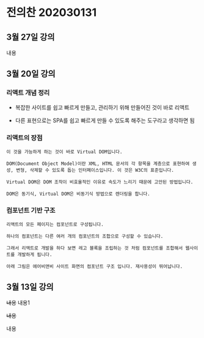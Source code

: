 # 전의찬 202030131

## 3월 27일 강의

내용

## 3월 20일 강의

### 리액트 개념 정리

- 복잡한 사이트를 쉽고 빠르게 만들고, 관리하기 위해 만들어진 것이 바로 리액트

- 다른 표현으로는 SPA를 쉽고 빠르게 만들 수 있도록 해주는 도구라고 생각하면 됨

### 리액트의 장점

```
이 것을 가능하게 하는 것이 바로 Virtual DOM입니다.

DOM(Document Object Model)이란 XML, HTML 문서의 각 항목을 계층으로 표현하여 생성, 변형, 삭제할 수 있도록 돕는 인터페이스입니다. 이 것은 W3C의 표준입니다.

Virtual DOM은 DOM 조작이 비효율적인 이유로 속도가 느리기 때문에 고안된 방법입니다.

DOM은 동기식, Virtual DOM은 비동기식 방법으로 렌더링을 합니다.
```

### 컴포넌트 기반 구조

```
리액트의 모든 페이지는 컴포넌트로 구성됩니다.

하나의 컴포넌트는 다른 여러 개의 컴포넌트의 조합으로 구성할 수 있습니다.

그래서 리액트로 개발을 하다 보면 레고 블록을 조립하는 것 처럼 컴포넌트를 조합해서 웹사이트를 개발하게 됩니다.

아래 그림은 에어비앤비 사이트 화면의 컴포넌트 구조 입니다. 재사용성이 뛰어납니다.
```

## 3월 13일 강의

~~내용~~
내용1

~~내용~~

내용
